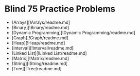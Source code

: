 # Blind 75 Practice Problems
- [Arrays][!Arrays/readme.md]
- [Binary][!Binary/readme.md]
- [Dynamic Programming][!Dynamic Programming/readme.md]
- [Graph][!Graph/readme.md]
- [Heap][!Heap/readme.md]
- [Interval][!Interval/readme.md]
- [Linked List][!Linked List/readme.md]
- [Matrix][!Matrix/readme.md]
- [String][!String/readme.md]
- [Tree][!Tree/readme.md]